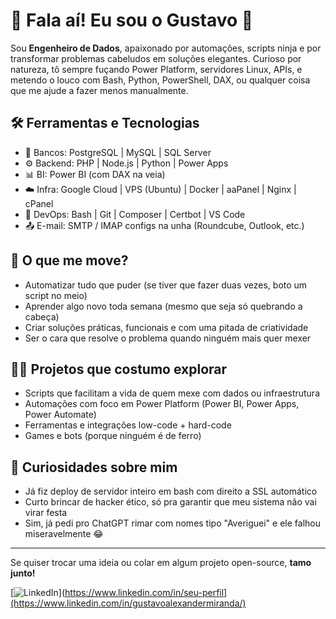 # 👋 Fala aí! Eu sou o Gustavo 🚀

Sou **Engenheiro de Dados**, apaixonado por automações, scripts ninja e por transformar problemas cabeludos em soluções elegantes. Curioso por natureza, tô sempre fuçando Power Platform, servidores Linux, APIs, e metendo o louco com Bash, Python, PowerShell, DAX, ou qualquer coisa que me ajude a fazer menos manualmente.

## 🛠️ Ferramentas e Tecnologias

- 💾 Bancos: PostgreSQL | MySQL | SQL Server
- ⚙️ Backend: PHP | Node.js | Python | Power Apps
- 📊 BI: Power BI (com DAX na veia)
- ☁️ Infra: Google Cloud | VPS (Ubuntu) | Docker | aaPanel | Nginx | cPanel
- 🔧 DevOps: Bash | Git | Composer | Certbot | VS Code
- 📤 E-mail: SMTP / IMAP configs na unha (Roundcube, Outlook, etc.)

## 🧠 O que me move?

- Automatizar tudo que puder (se tiver que fazer duas vezes, boto um script no meio)
- Aprender algo novo toda semana (mesmo que seja só quebrando a cabeça)
- Criar soluções práticas, funcionais e com uma pitada de criatividade
- Ser o cara que resolve o problema quando ninguém mais quer mexer

## 👨‍💻 Projetos que costumo explorar

- Scripts que facilitam a vida de quem mexe com dados ou infraestrutura
- Automações com foco em Power Platform (Power BI, Power Apps, Power Automate)
- Ferramentas e integrações low-code + hard-code
- Games e bots (porque ninguém é de ferro)

## 🧪 Curiosidades sobre mim

- Já fiz deploy de servidor inteiro em bash com direito a SSL automático
- Curto brincar de hacker ético, só pra garantir que meu sistema não vai virar festa
- Sim, já pedi pro ChatGPT rimar com nomes tipo "Averiguei" e ele falhou miseravelmente 😂

---

Se quiser trocar uma ideia ou colar em algum projeto open-source, **tamo junto!**

[![LinkedIn](https://img.shields.io/badge/LinkedIn-Gustavo-blue?style=flat&logo=linkedin)](https://www.linkedin.com/in/seu-perfil](https://www.linkedin.com/in/gustavoalexandermiranda/)
